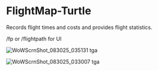 # FlightMap-Turtle
Records flight times and costs and provides flight statistics.

/fp or /flightpath for UI


![WoWScrnShot_083025_035131 tga](https://github.com/user-attachments/assets/077738d5-cc2b-4581-b09c-1c2810a28048)


![WoWScrnShot_083025_033007 tga](https://github.com/user-attachments/assets/0318cf47-f7c8-4016-bd10-0c94ec33eae1)
